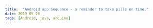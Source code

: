 ```yaml
---
title:  "Android app Sequence - a reminder to take pills on time."
date: 2019-05-28
tags: [Android, java, arduino]
---
```

